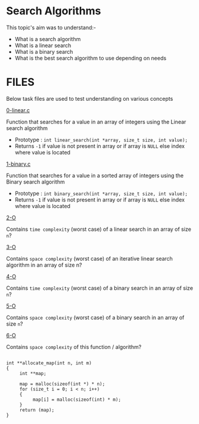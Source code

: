 # Search Algorithms

This topic's aim was to understand:-

* What is a search algorithm
* What is a linear search
* What is a binary search
* What is the best search algorithm to use depending on needs

# FILES

Below task files are used to test understanding on various concepts

[0-linear.c](./0-linear.c)

Function that searches for a value in an array of integers using the Linear search algorithm

* Prototype : `int linear_search(int *array, size_t size, int value);`
* Returns `-1` if value is not present in array or if array is `NULL` else index where value is located

[1-binary.c](./1-binary.c)

Function that searches for a value in a sorted array of integers using the Binary search algorithm

* Prototype : `int binary_search(int *array, size_t size, int value);`
* Returns `-1` if value is not present in array or if array is `NULL` else index where value is located

[2-O](./2-O)

Contains `time complexity` (worst case) of a linear search in an array of size `n`?

[3-O](./3-O)

Contains `space complexity` (worst case) of an iterative linear search algorithm in an array of size n?

[4-O](./4-O)

Contains `time complexity` (worst case) of a binary search in an array of size `n`?

[5-O](./5-O)

Contains `space complexity` (worst case) of a binary search in an array of size `n`?

[6-O](./6-O)

Contains `space complexity` of this function / algorithm?

```

int **allocate_map(int n, int m)
{
     int **map;

     map = malloc(sizeof(int *) * n);
     for (size_t i = 0; i < n; i++)
     {
          map[i] = malloc(sizeof(int) * m);
     }
     return (map);
}

```
